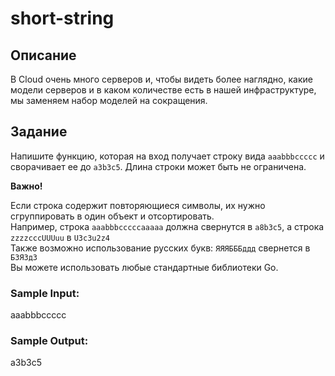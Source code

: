 # short-string
## Описание
В Cloud очень много серверов и, чтобы видеть более наглядно, какие модели серверов и в каком количестве есть в нашей инфраструктуре, мы заменяем набор моделей на сокращения.

## Задание
Напишите функцию, которая на вход получает строку вида `aaabbbccccc` и сворачивает ее до `a3b3c5`. Длина строки может быть не ограничена.  

**Важно!**

Если строка содержит повторяющиеся символы, их нужно сгруппировать в один объект и отсортировать.  
Например, строка `aaabbbcccccaaaaa` должна свернутся в `a8b3с5`, а строка `zzzzcccUUUuu` в `U3c3u2z4`  
Также возможно использование русских букв: `ЯЯЯБББддд` свернется в `Б3Я3д3`  
Вы можете использовать любые стандартные библиотеки Go.

### Sample Input:
aaabbbccccc
### Sample Output:
a3b3c5